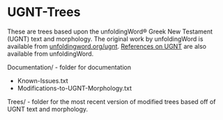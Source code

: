 # UGNT-Trees
These are trees based upon the unfoldingWord® Greek New Testament (UGNT) text and morphology. The original work by unfoldingWord is available from [unfoldingword.org/ugnt](https://www.unfoldingword.org/ugnt). [References on UGNT](https://www.unfoldingword.org/for-translators/content#UGNT) are also available from unfoldingWord.

Documentation/ - folder for documentation
  * Known-Issues.txt
  * Modifications-to-UGNT-Morphology.txt

Trees/ - folder for the most recent version of modified trees based off of UGNT text and morphology.
